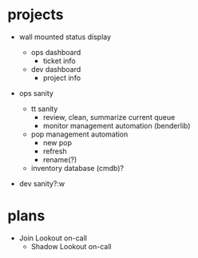 # projects

  - wall mounted status display
    - ops dashboard
      - ticket info
    - dev dashboard
      - project info

  - ops sanity
    - tt sanity
      - review, clean, summarize current queue
      - monitor management automation (benderlib)
    - pop management automation
      - new pop
      - refresh
      - rename(?)
    - inventory database (cmdb)?

  - dev sanity?:w

# plans

  - Join Lookout on-call
    - Shadow Lookout on-call
